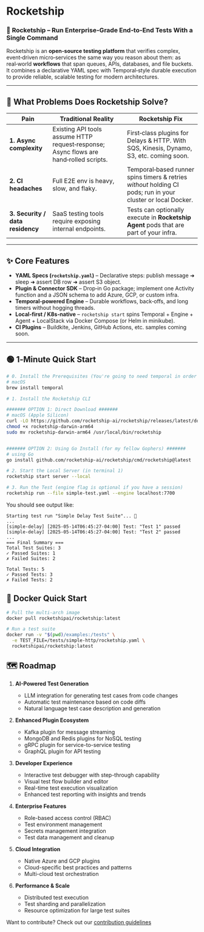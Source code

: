 # Rocketship

### 🚀 **Rocketship** – Run Enterprise-Grade End‑to‑End Tests With a Single Command

Rocketship is an **open‑source testing platform** that verifies complex, event‑driven micro‑services the same way you reason about them: as real‑world **workflows** that span queues, APIs, databases, and file buckets.  
It combines a declarative YAML spec with Temporal‑style durable execution to provide reliable, scalable testing for modern architectures.

---

## 🐞 What Problems Does Rocketship Solve?

| Pain                             | Traditional Reality                                                                   | Rocketship Fix                                                                                               |
| -------------------------------- | ------------------------------------------------------------------------------------- | ------------------------------------------------------------------------------------------------------------ |
| **1. Async complexity**          | Existing API tools assume HTTP request‑response; Async flows are hand‑rolled scripts. | First‑class plugins for Delays & HTTP. With SQS, Kinesis, Dynamo, S3, etc. coming soon.                      |
| **2. CI headaches**              | Full E2E env is heavy, slow, and flaky.                                               | Temporal‑based runner spins timers & retries _without_ holding CI pods; run in your cluster or local Docker. |
| **3. Security / data residency** | SaaS testing tools require exposing internal endpoints.                               | Tests can optionally execute in **Rocketship Agent** pods that are part of your infra.                       |

---

## ✨ Core Features

- **YAML Specs (`rocketship.yaml`)** – Declarative steps: publish message ➜ sleep ➜ assert DB row ➜ assert S3 object.
- **Plugin & Connector SDK** – Drop‑in Go package; implement one Activity function and a JSON schema to add Azure, GCP, or custom infra.
- **Temporal‑powered Engine** – Durable workflows, back‑offs, and long timers without hogging threads.
- **Local‑first / K8s‑native** – `rocketship start` spins Temporal + Engine + Agent + LocalStack via Docker Compose (or Helm in minikube).
- **CI Plugins** – Buildkite, Jenkins, GitHub Actions, etc. samples coming soon.

---

## 🟢 1‑Minute Quick Start

```bash
# 0. Install the Prerequisites (You're going to need temporal in order to run the engine locally)
# macOS
brew install temporal

# 1. Install the Rocketship CLI

####### OPTION 1: Direct Download #######
# macOS (Apple Silicon)
curl -LO https://github.com/rocketship-ai/rocketship/releases/latest/download/rocketship-darwin-arm64
chmod +x rocketship-darwin-arm64
sudo mv rocketship-darwin-arm64 /usr/local/bin/rocketship


####### OPTION 2: Using Go Install (for my fellow Gophers) #######
# using Go
go install github.com/rocketship-ai/rocketship/cmd/rocketship@latest

# 2. Start the Local Server (in terminal 1)
rocketship start server --local

# 3. Run the Test (engine flag is optional if you have a session)
rocketship run --file simple-test.yaml --engine localhost:7700
```

You should see output like:

```
Starting test run "Simple Delay Test Suite"... 🚀
...
[simple-delay] [2025-05-14T06:45:27-04:00] Test: "Test 1" passed
[simple-delay] [2025-05-14T06:45:27-04:00] Test: "Test 2" passed
...
=== Final Summary ===
Total Test Suites: 3
✓ Passed Suites: 1
✗ Failed Suites: 2

Total Tests: 5
✓ Passed Tests: 3
✗ Failed Tests: 2
```

## 🐳 Docker Quick Start

```bash
# Pull the multi-arch image
docker pull rocketshipai/rocketship:latest

# Run a test suite
docker run -v "$(pwd)/examples:/tests" \
  -e TEST_FILE=/tests/simple-http/rocketship.yaml \
  rocketshipai/rocketship:latest
```

## 🗺️ Roadmap

1. **AI-Powered Test Generation**

   - LLM integration for generating test cases from code changes
   - Automatic test maintenance based on code diffs
   - Natural language test case description and generation

2. **Enhanced Plugin Ecosystem**

   - Kafka plugin for message streaming
   - MongoDB and Redis plugins for NoSQL testing
   - gRPC plugin for service-to-service testing
   - GraphQL plugin for API testing

3. **Developer Experience**

   - Interactive test debugger with step-through capability
   - Visual test flow builder and editor
   - Real-time test execution visualization
   - Enhanced test reporting with insights and trends

4. **Enterprise Features**

   - Role-based access control (RBAC)
   - Test environment management
   - Secrets management integration
   - Test data management and cleanup

5. **Cloud Integration**

   - Native Azure and GCP plugins
   - Cloud-specific best practices and patterns
   - Multi-cloud test orchestration

6. **Performance & Scale**
   - Distributed test execution
   - Test sharding and parallelization
   - Resource optimization for large test suites

Want to contribute? Check out our [contribution guidelines](CONTRIBUTING.md)
